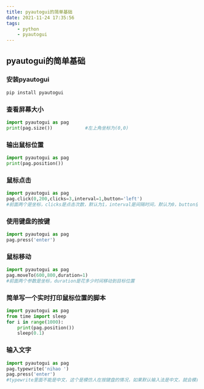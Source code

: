 ```yaml
---
title: pyautogui的简单基础
date: 2021-11-24 17:35:56
tags: 
    - python
    - pyautogui
---
```


## pyautogui的简单基础

### 安装pyautogui

```powershell
pip install pyautogui
```

### 查看屏幕大小

```python
import pyautogui as pag
print(pag.size())            #左上角坐标为(0,0)
```

### 输出鼠标位置

```python
import pyautogui as pag
print(pag.position())
```

### 鼠标点击

```python
import pyautogui as pag
pag.click(0,200,clicks=3,interval=1,button='left')
#前面两个是坐标，clicks是点击次数，默认为1，interval是间隔时间，默认为0，button值为left是鼠标左键，right是右键
```

### 使用键盘的按键

```python
import pyautogui as pag
pag.press('enter')
```

### 鼠标移动

```python
import pyautogui as pag
pag.moveTo(600,800,duration=1)  
#前面两个参数是坐标，duration是花多少时间移动到目标位置
```

### 简单写一个实时打印鼠标位置的脚本

```python
import pyautogui as pag
from time import sleep
for i in range(1000):
    print(pag.position())
    sleep(0.1)
```

### 输入文字

```python
import pyautogui as pag
pag.typewrite('nihao ')
pag.press('enter')
#typewrite里面不能是中文，这个是模仿人在按键盘的情况，如果默认输入法是中文，就会模拟人打字拼音一样，最后打出汉字。最后的enter是模拟发送
```

